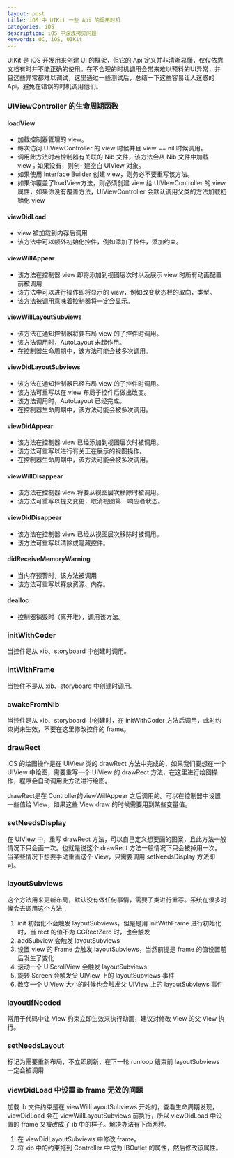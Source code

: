 ```yaml
---
layout: post
title: iOS 中 UIKit 一些 Api 的调用时机
categories: iOS
description: iOS 中深浅拷贝问题
keywords: OC, iOS, UIKit
---
```



UIKit 是 iOS 开发用来创建 UI 的框架，但它的 Api 定义并非清晰易懂，仅仅依靠文档有时并不能正确的使用。在不合理的时机调用会带来难以预料的UI异常，并且这些异常都难以调试，这里通过一些测试后，总结一下这些容易让人迷惑的 Api，避免在错误的时机调用他们。

### UIViewController 的生命周期函数

#### loadView
- 加载控制器管理的 view。
- 每次访问 UIViewController 的 view 时候并且 view == nil 时候调用。
- 调用此方法时若控制器有关联的 Nib 文件，该方法会从 Nib 文件中加载 view；如果没有，则创- 建空白 UIView 对象。
- 如果使用 Interface Builder 创建 view，则务必不要重写该方法。
- 如果你覆盖了loadView方法，则必须创建 view 给 UIVIewController 的 view 属性，如果你没有覆盖方法，UIViewController 会默认调用父类的方法加载初始化 view

#### viewDidLoad
- view 被加载到内存后调用
- 该方法中可以额外初始化控件，例如添加子控件，添加约束。

#### viewWillAppear
- 该方法在控制器 view 即将添加到视图层次时以及展示 view 时所有动画配置前被调用
- 该方法中可以进行操作即将显示的 view，例如改变状态栏的取向，类型。
- 该方法被调用意味着控制器将一定会显示。

#### viewWillLayoutSubviews
- 该方法在通知控制器将要布局 view 的子控件时调用。
- 该方法调用时，AutoLayout 未起作用。
- 在控制器生命周期中，该方法可能会被多次调用。


#### viewDidLayoutSubviews
- 该方法在通知控制器已经布局 view 的子控件时调用。
- 该方法可重写以在 view 布局子控件后做出改变。
- 该方法调用时，AutoLayout 已经完成。
- 在控制器生命周期中，该方法可能会被多次调用。

#### viewDidAppear
- 该方法在控制器 view 已经添加到视图层次时被调用。
- 该方法可重写以进行有关正在展示的视图操作。
- 在控制器生命周期中，该方法可能会被多次调用。

#### viewWillDisappear
- 该方法在控制器 view 将要从视图层次移除时被调用。
- 该方法可重写以提交变更，取消视图第一响应者状态。

#### viewDidDisappear
- 该方法在控制器 view 已经从视图层次移除时被调用。
- 该方法可重写以清除或隐藏控件。

#### didReceiveMemoryWarning
- 当内存预警时，该方法被调用
- 该方法可重写以释放资源、内存。

#### dealloc
- 控制器销毁时（离开堆），调用该方法。

### initWithCoder
当控件是从 xib、storyboard 中创建时调用。

### intWithFrame
当控件不是从 xib、storyboard 中创建时调用。

### awakeFromNib
当控件是从 xib、storyboard 中创建时，在 initWithCoder 方法后调用，此时约束尚未生效，不要在这里修改控件的 frame。

### drawRect
iOS 的绘图操作是在 UIView 类的 drawRect 方法中完成的，如果我们要想在一个 UIView 中绘图，需要重写一个 UIView 的 drawRect 方法，在这里进行绘图操作，程序会自动调用此方法进行绘图。

drawRect是在 Controller的viewWillAppear 之后调用的。可以在控制器中设置一些值给 View，如果这些 View draw 的时候需要用到某些变量值。

### setNeedsDisplay
在 UIView 中，重写 drawRect 方法，可以自己定义想要画的图案，且此方法一般情况下只会画一次。也就是说这个 drawRect 方法一般情况下只会被掉用一次。 当某些情况下想要手动重画这个 View，只需要调用 setNeedsDisplay 方法即可。

### layoutSubviews
这个方法用来更新布局，默认没有做任何事情，需要子类进行重写。系统在很多时候会去调用这个方法：
1. init 初始化不会触发 layoutSubviews，但是是用 initWithFrame 进行初始化时，当 rect 的值不为 CGRectZero 时，也会触发
2. addSubview 会触发 layoutSubviews
3. 设置 view 的 Frame 会触发 layoutSubviews，当然前提是 frame 的值设置前后发生了变化
4. 滚动一个 UIScrollView 会触发 layoutSubviews
5. 旋转 Screen 会触发父 UIView 上的 layoutSubviews 事件
6. 改变一个 UIView 大小的时候也会触发父 UIView 上的 layoutSubviews 事件

### layoutIfNeeded
常用于代码中让 View 约束立即生效来执行动画，建议对修改 View 的父 View 执行。

### setNeedsLayout
标记为需要重新布局，不立即刷新，在下一轮 runloop 结束前 layoutSubviews 一定会被调用

### viewDidLoad 中设置 ib frame 无效的问题
加载 ib 文件约束是在 viewWillLayoutSubviews 开始的，查看生命周期发现，viewDidLoad 会在 viewWillLayoutSubviews 前执行，所以 viewDidLoad 中设置的 frame 又被改成了 ib 中的样子。解决办法有下面两种。

1. 在 viewDidLayoutSubviews 中修改 frame。
2. 将 xib 中的约束拖到 Controller 中成为 IBOutlet 的属性，然后修改该属性。